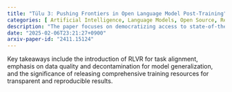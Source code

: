 ```yaml
---
title: "Tülu 3: Pushing Frontiers in Open Language Model Post-Training"
categories: [ Artificial Intelligence, Language Models, Open Source, Reinforcement Learning ]
description: "The paper focuses on democratizing access to state-of-the-art language models by providing a fully transparent and reproducible recipe for achieving top performance. It introduces RLVR for alignment to tasks, emphasizes data quality and decontamination, and releases comprehensive training resources."
date: "2025-02-06T23:21:27+0900"
arxiv-paper-id: "2411.15124"
---
```

Key takeaways include the introduction of RLVR for task alignment, emphasis on data quality and decontamination for model generalization, and the significance of releasing comprehensive training resources for transparent and reproducible results.
